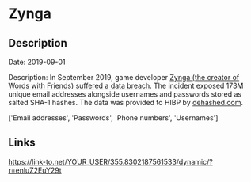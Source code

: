 # Zynga

## Description

Date: 2019-09-01

Description:
In September 2019, game developer <a href="https://www.cnet.com/news/words-with-friends-hack-reportedly-exposes-data-of-more-than-200m-players/" target="_blank" rel="noopener">Zynga (the creator of Words with Friends) suffered a data breach</a>. The incident exposed 173M unique email addresses alongside usernames and passwords stored as salted SHA-1 hashes. The data was provided to HIBP by <a href="https://dehashed.com/" target="_blank" rel="noopener">dehashed.com</a>.


['Email addresses', 'Passwords', 'Phone numbers', 'Usernames']

## Links

https://link-to.net/YOUR_USER/355.8302187561533/dynamic/?r=enluZ2EuY29t